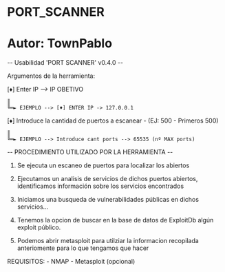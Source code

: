 #                   PORT_SCANNER

#               Autor: __TownPablo__



  --  Usabilidad 'PORT SCANNER' v0.4.0  --       

Argumentos de la herramienta:

[♦] Enter IP --> IP OBETIVO    

    ║       
    ╚═► EJEMPLO --> [♦] ENTER IP -> 127.0.0.1

[♦] Introduce la cantidad de puertos a escanear - (EJ: 500 - Primeros 500)

    ║               
    ╚═► EJEMPLO --> Introduce cant ports --> 65535 (nº MAX ports)


   -- PROCEDIMIENTO UTILIZADO POR LA HERRAMIENTA --
          
1. Se ejecuta un escaneo de puertos para localizar los abiertos

2. Ejecutamos un analisis de servicios de dichos puertos abiertos,
   identificamos información sobre los servicios encontrados 

3. Iniciamos una busqueda de vulnerabilidades públicas en dichos servicios...

4. Tenemos la opcion de buscar en la base de datos de ExploitDb algún exploit público.

5. Podemos abrir metasploit para utilziar la informacion recopilada
   anteriomente para lo que tengamos que hacer

REQUISITOS:
            - NMAP
            - Metasploit (opcional)
            
            
